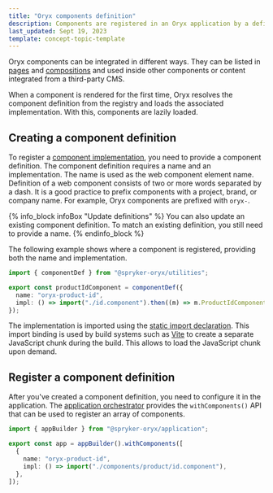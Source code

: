```yaml
---
title: "Oryx components definition"
description: Components are registered in an Oryx application by a definition file
last_updated: Sept 19, 2023
template: concept-topic-template
---
```


Oryx components can be integrated in different ways. They can be listed in [pages](/docs/scos/dev/front-end-development/{{page.version}}/oryx/building-pages/oryx-pages.html) and [compositions](/docs/scos/dev/front-end-development/{{page.version}}/oryx/building-pages/oryx-compositions.html) and used inside other components or content integrated from a third-party CMS.

When a component is rendered for the first time, Oryx resolves the component definition from the registry and loads the associated implementation. With this, components are lazily loaded.

## Creating a component definition

To register a [component implementation](/docs/scos/dev/front-end-development/{{page.version}}/oryx/building-components/component-implementation.html), you need to provide a component definition. The component definition requires a name and an implementation. The name is used as the web component element name. Definition of a web component consists of two or more words separated by a dash. It is a good practice to prefix components with a project, brand, or company name. For example, Oryx components are prefixed with `oryx-`.

{% info_block infoBox "Update definitions" %}
You can also update an existing component definition. To match an existing definition, you still need to provide a name.
{% endinfo_block %}

The following example shows where a component is registered, providing both the name and implementation.

```ts
import { componentDef } from "@spryker-oryx/utilities";

export const productIdComponent = componentDef({
  name: "oryx-product-id",
  impl: () => import("./id.component").then((m) => m.ProductIdComponent),
});
```

The implementation is imported using the [static import declaration](https://developer.mozilla.org/en-US/docs/Web/JavaScript/Reference/Statements/import). This import binding is used by build systems such as [Vite](https://vitejs.dev/) to create a separate JavaScript chunk during the build. This allows to load the JavaScript chunk upon demand.

## Register a component definition

After you've created a component definition, you need to configure it in the application. The [application orchestrator](/docs/scos/dev/front-end-development/{{page.version}}/oryx/building-applications/oryx-application-orchestration/oryx-application-orchestration.html) provides the `withComponents()` API that can be used to register an array of components.

```ts
import { appBuilder } from "@spryker-oryx/application";

export const app = appBuilder().withComponents([
  {
    name: "oryx-product-id",
    impl: () => import("./components/product/id.component"),
  },
]);
```
